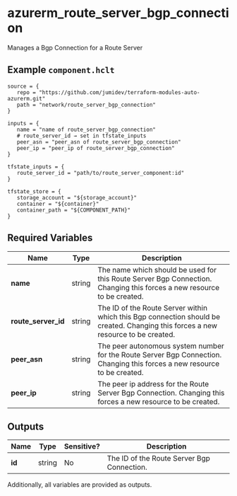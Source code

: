 # azurerm_route_server_bgp_connection

Manages a Bgp Connection for a Route Server

## Example `component.hclt`

```hcl
source = {
   repo = "https://github.com/jumidev/terraform-modules-auto-azurerm.git" 
   path = "network/route_server_bgp_connection" 
}

inputs = {
   name = "name of route_server_bgp_connection" 
   # route_server_id → set in tfstate_inputs
   peer_asn = "peer_asn of route_server_bgp_connection" 
   peer_ip = "peer_ip of route_server_bgp_connection" 
}

tfstate_inputs = {
   route_server_id = "path/to/route_server_component:id" 
}

tfstate_store = {
   storage_account = "${storage_account}" 
   container = "${container}" 
   container_path = "${COMPONENT_PATH}" 
}

```

## Required Variables

| Name | Type |  Description |
| ---- | --------- |  ----------- |
| **name** | string |  The name which should be used for this Route Server Bgp Connection. Changing this forces a new resource to be created. | 
| **route_server_id** | string |  The ID of the Route Server within which this Bgp connection should be created. Changing this forces a new resource to be created. | 
| **peer_asn** | string |  The peer autonomous system number for the Route Server Bgp Connection. Changing this forces a new resource to be created. | 
| **peer_ip** | string |  The peer ip address for the Route Server Bgp Connection. Changing this forces a new resource to be created. | 



## Outputs

| Name | Type | Sensitive? | Description |
| ---- | ---- | --------- | --------- |
| **id** | string | No  | The ID of the Route Server Bgp Connection. | 

Additionally, all variables are provided as outputs.
